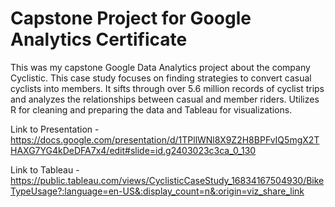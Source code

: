 # Capstone Project for Google Analytics Certificate


This was my capstone Google Data Analytics project about the company Cyclistic. This case study focuses on finding strategies to convert casual cyclists into members. It sifts through over 5.6 million records of cyclist trips and analyzes the relationships between casual and member riders. Utilizes R for cleaning and preparing the data and Tableau for visualizations.



Link to Presentation - 
https://docs.google.com/presentation/d/1TPllWNl8X9Z2H8BPFvIQ5mgX2THAXG7YG4kDeDFA7x4/edit#slide=id.g2403023c3ca_0_130


Link to Tableau - 
https://public.tableau.com/views/CyclisticCaseStudy_16834167504930/BikeTypeUsage?:language=en-US&:display_count=n&:origin=viz_share_link
